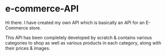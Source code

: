 # e-commerce-API

Hi there.
I have created my own API which is basically an API for an E-Commerce store.

This API has been completely developed by scratch & contains various categories to shop as well as various products in each category, along with their prices & images.
